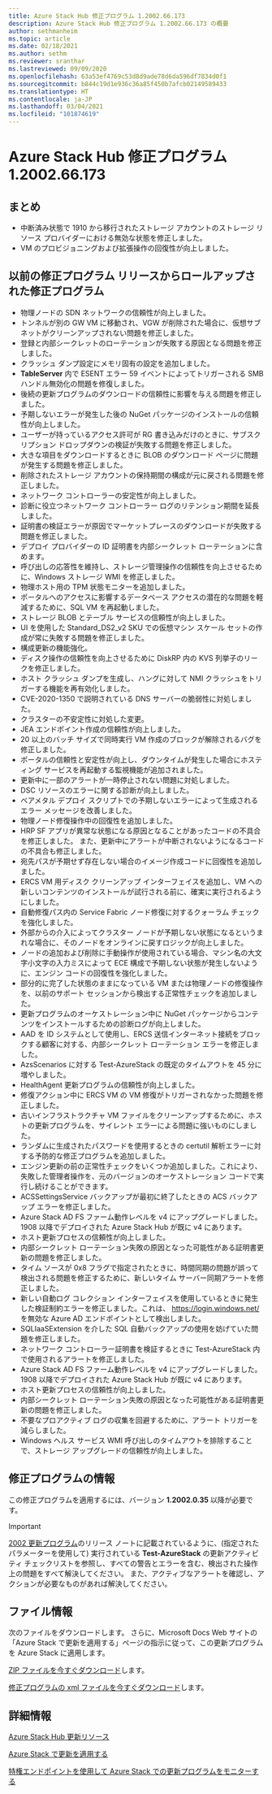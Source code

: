 ```yaml
---
title: Azure Stack Hub 修正プログラム 1.2002.66.173
description: Azure Stack Hub 修正プログラム 1.2002.66.173 の概要
author: sethmanheim
ms.topic: article
ms.date: 02/18/2021
ms.author: sethm
ms.reviewer: sranthar
ms.lastreviewed: 09/09/2020
ms.openlocfilehash: 63a53ef4769c53d8d9ade78d6da596df7834d0f1
ms.sourcegitcommit: b844c19d1e936c36a85f450b7afcb02149589433
ms.translationtype: HT
ms.contentlocale: ja-JP
ms.lasthandoff: 03/04/2021
ms.locfileid: "101874619"
---
```

# <a name="azure-stack-hub-hotfix-1200266173"></a>Azure Stack Hub 修正プログラム 1.2002.66.173

## <a name="summary"></a>まとめ

- 中断済み状態で 1910 から移行されたストレージ アカウントのストレージ リソース プロバイダーにおける無効な状態を修正しました。
- VM のプロビジョニングおよび拡張操作の回復性が向上しました。

## <a name="fixes-rolled-up-from-previous-hotfix-releases"></a>以前の修正プログラム リリースからロールアップされた修正プログラム

- 物理ノードの SDN ネットワークの信頼性が向上しました。
- トンネルが別の GW VM に移動され、VGW が削除された場合に、仮想サブネットがクリーンアップされない問題を修正しました。
- 登録と内部シークレットのローテーションが失敗する原因となる問題を修正しました。
- クラッシュ ダンプ設定にメモリ固有の設定を追加しました。
- **TableServer** 内で ESENT エラー 59 イベントによってトリガーされる SMB ハンドル無効化の問題を修復しました。
- 後続の更新プログラムのダウンロードの信頼性に影響を与える問題を修正しました。
- 予期しないエラーが発生した後の NuGet パッケージのインストールの信頼性が向上しました。
- ユーザーが持っているアクセス許可が RG 書き込みだけのときに、サブスクリプション ドロップダウンの検証が失敗する問題を修正しました。
- 大きな項目をダウンロードするときに BLOB のダウンロード ページに問題が発生する問題を修正しました。
- 削除されたストレージ アカウントの保持期間の構成が元に戻される問題を修正しました。
- ネットワーク コントローラーの安定性が向上しました。
- 診断に役立つネットワーク コントローラー ログのリテンション期間を延長しました。
- 証明書の検証エラーが原因でマーケットプレースのダウンロードが失敗する問題を修正しました。
- デプロイ プロバイダーの ID 証明書を内部シークレット ローテーションに含めます。
- 呼び出しの応答性を維持し、ストレージ管理操作の信頼性を向上させるために、Windows ストレージ WMI を修正しました。
- 物理ホスト用の TPM 状態モニターを追加しました。
- ポータルへのアクセスに影響するデータベース アクセスの潜在的な問題を軽減するために、SQL VM を再起動しました。
- ストレージ BLOB とテーブル サービスの信頼性が向上しました。
- UI を使用した Standard_DS2_v2 SKU での仮想マシン スケール セットの作成が常に失敗する問題を修正しました。
- 構成更新の機能強化。
- ディスク操作の信頼性を向上させるために DiskRP 内の KVS 列挙子のリークを修正しました。
- ホスト クラッシュ ダンプを生成し、ハングに対して NMI クラッシュをトリガーする機能を再有効化しました。
- CVE-2020-1350 で説明されている DNS サーバーの脆弱性に対処しました。
- クラスターの不安定性に対処した変更。
- JEA エンドポイント作成の信頼性が向上しました。
- 20 以上のバッチ サイズで同時実行 VM 作成のブロックが解除されるバグを修正しました。
- ポータルの信頼性と安定性が向上し、ダウンタイムが発生した場合にホスティング サービスを再起動する監視機能が追加されました。
- 更新中に一部のアラートが一時停止されない問題に対処しました。
- DSC リソースのエラーに関する診断が向上しました。
- ベアメタル デプロイ スクリプトでの予期しないエラーによって生成されるエラー メッセージを改善しました。
- 物理ノード修復操作中の回復性を追加しました。
- HRP SF アプリが異常な状態になる原因となることがあったコードの不具合を修正しました。 また、更新中にアラートが中断されないようになるコードの不具合も修正しました。
- 宛先パスが予期せず存在しない場合のイメージ作成コードに回復性を追加しました。
- ERCS VM 用ディスク クリーンアップ インターフェイスを追加し、VM への新しいコンテンツのインストールが試行される前に、確実に実行されるようにしました。
- 自動修復パス内の Service Fabric ノード修復に対するクォーラム チェックを強化しました。
- 外部からの介入によってクラスター ノードが予期しない状態になるというまれな場合に、そのノードをオンラインに戻すロジックが向上しました。
- ノードの追加および削除に手動操作が使用されている場合、マシン名の大文字小文字の入力ミスによって ECE 構成で予期しない状態が発生しないように、エンジン コードの回復性を強化しました。
- 部分的に完了した状態のままになっている VM または物理ノードの修復操作を、以前のサポート セッションから検出する正常性チェックを追加しました。
- 更新プログラムのオーケストレーション中に NuGet パッケージからコンテンツをインストールするための診断ログが向上しました。
- AAD を ID システムとして使用し、ERCS 送信インターネット接続をブロックする顧客に対する、内部シークレット ローテーション エラーを修正しました。
- AzsScenarios に対する Test-AzureStack の既定のタイムアウトを 45 分に増やしました。
- HealthAgent 更新プログラムの信頼性が向上しました。
- 修復アクション中に ERCS VM の VM 修復がトリガーされなかった問題を修正しました。
- 古いインフラストラクチャ VM ファイルをクリーンアップするために、ホストの更新プログラムを、サイレント エラーによる問題に強いものにしました。
- ランダムに生成されたパスワードを使用するときの certutil 解析エラーに対する予防的な修正プログラムを追加しました。
- エンジン更新の前の正常性チェックをいくつか追加しました。これにより、失敗した管理者操作を、元のバージョンのオーケストレーション コードで実行し続けることができます。
- ACSSettingsService バックアップが最初に終了したときの ACS バックアップ エラーを修正しました。
- Azure Stack AD FS ファーム動作レベルを v4 にアップグレードしました。 1908 以降でデプロイされた Azure Stack Hub が既に v4 にあります。
- ホスト更新プロセスの信頼性が向上しました。
- 内部シークレット ローテーション失敗の原因となった可能性がある証明書更新の問題を修正しました。
- タイム ソースが 0x8 フラグで指定されたときに、時間同期の問題が誤って検出される問題を修正するために、新しいタイム サーバー同期アラートを修正しました。
- 新しい自動ログ コレクション インターフェイスを使用しているときに発生した検証制約エラーを修正しました。これは、 https://login.windows.net/ を無効な Azure AD エンドポイントとして検出しました。
- SQLIaaSExtension を介した SQL 自動バックアップの使用を妨げていた問題を修正しました。
- ネットワーク コントローラー証明書を検証するときに Test-AzureStack 内で使用されるアラートを修正しました。
- Azure Stack AD FS ファーム動作レベルを v4 にアップグレードしました。 1908 以降でデプロイされた Azure Stack Hub が既に v4 にあります。
- ホスト更新プロセスの信頼性が向上しました。
- 内部シークレット ローテーション失敗の原因となった可能性がある証明書更新の問題を修正しました。
- 不要なプロアクティブ ログの収集を回避するために、アラート トリガーを減らしました。
- Windows ヘルス サービス WMI 呼び出しのタイムアウトを排除することで、ストレージ アップグレードの信頼性が向上しました。

## <a name="hotfix-information"></a>修正プログラムの情報

この修正プログラムを適用するには、バージョン **1.2002.0.35** 以降が必要です。

> [!IMPORTANT]
> [2002 更新プログラム](release-notes.md?view=azs-2002&preserve-view=true)のリリース ノートに記載されているように、(指定されたパラメーターを使用して) 実行されている **Test-AzureStack** の更新アクティビティ チェックリストを参照し、すべての警告とエラーを含む、検出された操作上の問題をすべて解決してください。 また、アクティブなアラートを確認し、アクションが必要なものがあれば解決してください。

## <a name="file-information"></a>ファイル情報

次のファイルをダウンロードします。 さらに、Microsoft Docs Web サイトの「Azure Stack で更新を適用する」ページの指示に従って、この更新プログラムを Azure Stack に適用します。

[ZIP ファイルを今すぐダウンロード](https://azurestackhub.azureedge.net/PR/download/MAS_HotFix_1.2002.66.173/HotFix/AzS_Update_1.2002.66.173.zip)します。

[修正プログラムの xml ファイルを今すぐダウンロード](https://azurestackhub.azureedge.net/PR/download/MAS_HotFix_1.2002.66.173/HotFix/metadata.xml)します。

## <a name="more-information"></a>詳細情報

[Azure Stack Hub 更新リソース](azure-stack-updates.md)

[Azure Stack で更新を適用する](azure-stack-apply-updates.md)

[特権エンドポイントを使用して Azure Stack での更新プログラムをモニターする](azure-stack-monitor-update.md)